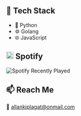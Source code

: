 ## 🔧 Tech Stack
- 🐍 Python
- ⚙️ Golang
- 🌐 JavaScript

## <img src="https://upload.wikimedia.org/wikipedia/commons/8/84/Spotify_icon.svg" alt="Spotify" width="20"/> Spotify
![Spotify Recently Played](assets/spotify.png)

## 📫 Reach Me
📧 [allankiplagat@onmail.com](mailto:allankiplagat@onmail.com)
